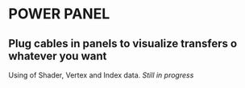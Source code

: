 # POWER PANEL
## Plug cables in panels to visualize transfers o whatever you want
Using of Shader, Vertex and Index data.
*Still in progress*
